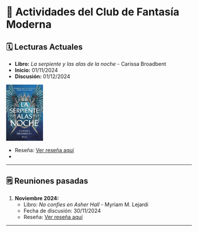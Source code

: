 # 📖 Actividades del Club de Fantasía Moderna

## 🗓️ Lecturas Actuales
- **Libro:** *La serpiente y las alas de la noche* - Carissa Broadbent
- **Inicio:** 01/11/2024
- **Discusión:** 01/12/2024
<img src="../../../Imagenes/La serpiente y las alas de la noche.jpg" alt="La serpiente y las alas de la noche" width="100" />

- Reseña: [Ver reseña aquí](../../../Reseñas/La%20serpiente%20y%20las%20alas%20de%20la%20noche.md)
- 
---

## 🗒️ Reuniones pasadas
1. **Noviembre 2024:**
   - Libro: *No confies en Asher Hall* - Myriam M. Lejardi
   - Fecha de discusión: 30/11/2024
   - Reseña: [Ver reseña aquí](../../../Reseñas/No%20confíes%20en%20Asher%20Hall.md)

---


